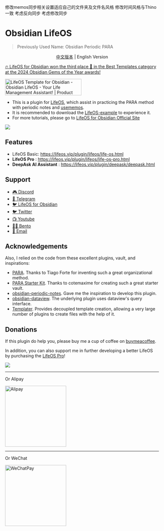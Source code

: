 修改memos同步相关设置适应自己的文件夹及文件名风格
修改时间风格与Thino一致
考虑反向同步
考虑修改同步


# Obsidian LifeOS

> Previously Used Name: Obsidian Periodic PARA

<p align="center"><a title="中文版本" href="https://github.com/quanru/obsidian-periodic-para/blob/main/README-ZH.md">中文版本</a>  |  English Version</p>

<a href="https://obsidian.md/blog/2024-goty-winners/">🔥 LifeOS for Obsidian won the third place 🥉 in the Best Templates category at the 2024 Obsidian Gems of the Year awards!</a>

<a href="https://www.producthunt.com/posts/lifeos-template-for-obsidian?utm_source=badge-featured&utm_medium=badge&utm_souce=badge-lifeos&#0045;template&#0045;for&#0045;obsidian" target="_blank">
  <img src="https://api.producthunt.com/widgets/embed-image/v1/featured.svg?post_id=441390&theme=light" alt="LifeOS&#0032;Template&#0032;for&#0032;Obsidian - Obsidian&#0032;LifeOS&#0032;&#0045;&#0032;Your&#0032;Life&#0032;Management&#0032;Assistant&#0033; | Product Hunt" style="width: 250px; height: 54px;" width="250" height="54" />
</a>

- This is a plugin for [LifeOS](https://quanru.github.io/2023/07/08/Building%20my%20second%20brain%20%F0%9F%A7%A0%20with%20Obsidian/), which assist in practicing the PARA method with periodic notes and [usememos](https://www.usememos.com/).
- It is recommended to download the [LifeOS-example](https://github.com/quanru/obsidian-example-LifeOS/tree/main) to experience it.
- For more tutorials, please go to [LifeOS for Obsidian Official Site](https://lifeos.vip/)

![](https://obsidian-life-os.pages.dev/plugin/periodic-para-plugin-en.png)

## Features

- LifeOS Basic: https://lifeos.vip/plugin/lifeos/life-os.html
- **LifeOS Pro** : https://lifeos.vip/plugin/lifeos/life-os-pro.html
- **DeepAsk AI Assistant** : https://lifeos.vip/plugin/deepask/deepask.html

## Support

- [🎮 Discord](https://discord.gg/HZGanKEkuZ)
- [💬 Telegram](https://t.me/+OLTasChvEEthMjBl)
- [🐦 LifeOS for Obsidian](https://twitter.com/quan_ru)
- [🐦 Twitter](https://twitter.com/quanruzhuoxiu)
- [📺 Youtube](https://www.youtube.com/@LeYangLin)
- [🧑‍🔧 Bento](https://bento.me/leyang)
- [📧 Email](mailto:quanruzhuoxiu@gmail.com)

## Acknowledgements

Also, I relied on the code from these excellent plugins, vault, and inspirations:

- [PARA](https://fortelabs.com/blog/para/). Thanks to Tiago Forte for inventing such a great organizational method.
- [PARA Starter Kit](https://forum.obsidian.md/t/para-starter-kit/223). Thanks to cotemaxime for creating such a great starter vault.
- [obsidian-periodic-notes](https://github.com/liamcain/obsidian-periodic-notes). Gave me the inspiration to develop this plugin.
- [obsidian-dataview](https://github.com/blacksmithgu/obsidian-dataview). The underlying plugin uses dataview's query interface.
- [Templater](https://github.com/SilentVoid13/Templater). Provides decoupled template creation, allowing a very large number of plugins to create files with the help of it.

## Donations

If this plugin do help you, please buy me a cup of coffee on [buymeacoffee](https://www.buymeacoffee.com/leyang).

In addition, you can also support me in further developing a better LifeOS by purchasing the [LifeOS Pro](https://lifeos.vip/plugin/life-os-pro.html)!

<a href="https://www.buymeacoffee.com/leyang"><img src="https://img.buymeacoffee.com/button-api/?text=Buy me a coffee&emoji=&slug=leyang&button_colour=40DCA5&font_colour=ffffff&font_family=Cookie&outline_colour=000000&coffee_colour=FFDD00" /></a>

---

Or Alipay

<img alt="Alipay" src="https://quanru.github.io/img/alipay-qr.jpg" width="200"/>

---

Or WeChat

<img alt="WeChatPay" src="https://quanru.github.io/img/wechat-qr.jpg" width="200"/>
